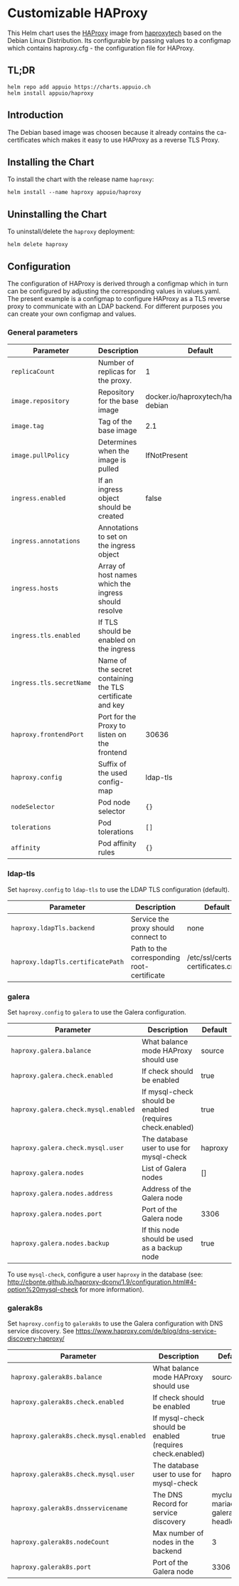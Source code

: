 # Customizable HAProxy

This Helm chart uses the [HAProxy](http://www.haproxy.org/) image from [haproxytech](https://github.com/haproxytech/haproxy-docker-debian) based on the Debian Linux Distribution. Its configurable by passing values to a configmap which contains haproxy.cfg - the configuration file for HAProxy.

## TL;DR

```console
helm repo add appuio https://charts.appuio.ch
helm install appuio/haproxy
```

## Introduction

The Debian based image was choosen because it already contains the ca-certificates which makes it
easy to use HAProxy as a reverse TLS Proxy.

## Installing the Chart

To install the chart with the release name `haproxy`:

```console
helm install --name haproxy appuio/haproxy
```

## Uninstalling the Chart

To uninstall/delete the `haproxy` deployment:

```console
helm delete haproxy
```

## Configuration

The configuration of HAProxy is derived through a configmap which in turn can be configured by adjusting the corresponding values in values.yaml.
The present example is a configmap to configure HAProxy as a TLS reverse proxy to communicate with an LDAP backend. For different purposes you can
create your own configmap and values.  

### General parameters
| Parameter              | Description            | Default
|---                     | ---                    | ---
| `replicaCount`         | Number of replicas for the proxy. | 1
| `image.repository`     | Repository for the base image | docker.io/haproxytech/haproxy-debian
| `image.tag`            | Tag of the base image | 2.1
| `image.pullPolicy`     | Determines when the image is pulled | IfNotPresent
| `ingress.enabled`      | If an ingress object should be created | false
| `ingress.annotations`  | Annotations to set on the ingress object |
| `ingress.hosts`        | Array of host names which the ingress should resolve |
| `ingress.tls.enabled`  | If TLS should be enabled on the ingress |
| `ingress.tls.secretName`| Name of the secret containing the TLS certificate and key |
| `haproxy.frontendPort` | Port for the Proxy to listen on the frontend | 30636
| `haproxy.config`       | Suffix of the used config-map | ldap-tls
| `nodeSelector` | Pod node selector | `{}`
| `tolerations` | Pod tolerations | `[]`
| `affinity` | Pod affinity rules | `{}`

### ldap-tls

Set `haproxy.config` to `ldap-tls` to use the LDAP TLS configuration (default).

| Parameter              | Description            | Default
|---                     | ---                    | ---
| `haproxy.ldapTls.backend` | Service the proxy should connect to | none
| `haproxy.ldapTls.certificatePath` | Path to the corresponding root-certificate | /etc/ssl/certs/ca-certificates.crt

### galera

Set `haproxy.config` to `galera` to use the Galera configuration.

| Parameter              | Description            | Default
|---                     | ---                    | ---
| `haproxy.galera.balance` | What balance mode HAProxy should use | source
| `haproxy.galera.check.enabled` | If check should be enabled | true
| `haproxy.galera.check.mysql.enabled` | If mysql-check should be enabled (requires check.enabled) | true
| `haproxy.galera.check.mysql.user` | The database user to use for mysql-check | haproxy
| `haproxy.galera.nodes` | List of Galera nodes | []
| `haproxy.galera.nodes.address` | Address of the Galera node |
| `haproxy.galera.nodes.port` | Port of the Galera node | 3306
| `haproxy.galera.nodes.backup` | If this node should be used as a backup node | true

To use `mysql-check`, configure a user `haproxy` in the database (see: http://cbonte.github.io/haproxy-dconv/1.9/configuration.html#4-option%20mysql-check for more information).

### galerak8s

Set `haproxy.config` to `galerak8s` to use the Galera configuration with DNS service discovery. See https://www.haproxy.com/de/blog/dns-service-discovery-haproxy/

| Parameter              | Description            | Default
|---                     | ---                    | ---
| `haproxy.galerak8s.balance` | What balance mode HAProxy should use | source
| `haproxy.galerak8s.check.enabled` | If check should be enabled | true
| `haproxy.galerak8s.check.mysql.enabled` | If mysql-check should be enabled (requires check.enabled) | true
| `haproxy.galerak8s.check.mysql.user` | The database user to use for mysql-check | haproxy
| `haproxy.galerak8s.dnsservicename` | The DNS Record for service discovery | mycluster-mariadb-galera-headless
| `haproxy.galerak8s.nodeCount` | Max number of nodes in the backend | 3
| `haproxy.galerak8s.port` | Port of the Galera node | 3306


